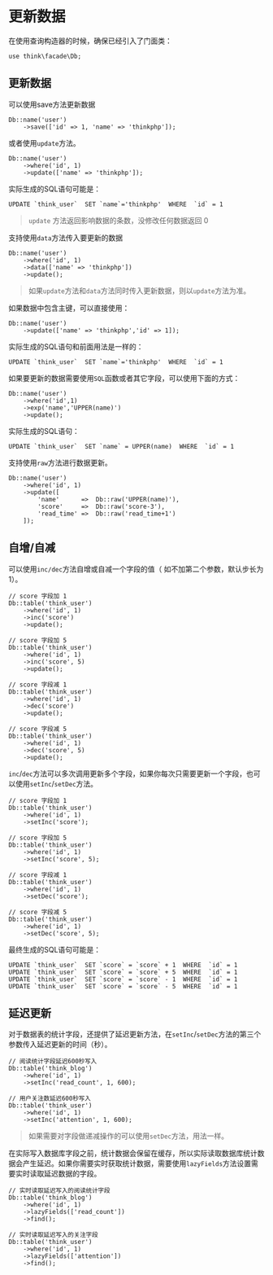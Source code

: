 # 更新数据

在使用查询构造器的时候，确保已经引入了门面类：

```
use think\facade\Db;
```

## 更新数据

可以使用save方法更新数据

```
Db::name('user')
    ->save(['id' => 1, 'name' => 'thinkphp']);
```

或者使用`update`方法。

```
Db::name('user')
    ->where('id', 1)
    ->update(['name' => 'thinkphp']);
```

实际生成的SQL语句可能是：

```
UPDATE `think_user`  SET `name`='thinkphp'  WHERE  `id` = 1
```

> `update` 方法返回影响数据的条数，没修改任何数据返回 0

支持使用`data`方法传入要更新的数据

```
Db::name('user')
    ->where('id', 1)
    ->data(['name' => 'thinkphp'])
    ->update();
```

> 如果`update`方法和`data`方法同时传入更新数据，则以`update`方法为准。

如果数据中包含主键，可以直接使用：

```
Db::name('user')
    ->update(['name' => 'thinkphp','id' => 1]);
```

实际生成的SQL语句和前面用法是一样的：

```
UPDATE `think_user`  SET `name`='thinkphp'  WHERE  `id` = 1
```

如果要更新的数据需要使用`SQL`函数或者其它字段，可以使用下面的方式：

```
Db::name('user')
    ->where('id',1)
    ->exp('name','UPPER(name)')
    ->update();
```

实际生成的SQL语句：

```
UPDATE `think_user`  SET `name` = UPPER(name)  WHERE  `id` = 1
```

支持使用`raw`方法进行数据更新。

```
Db::name('user')
    ->where('id', 1)
    ->update([
        'name'		=>	Db::raw('UPPER(name)'),
        'score'		=>	Db::raw('score-3'),
        'read_time'	=>	Db::raw('read_time+1')
    ]);
```

## 自增/自减

可以使用`inc/dec`方法自增或自减一个字段的值（ 如不加第二个参数，默认步长为1）。

```
// score 字段加 1
Db::table('think_user')
    ->where('id', 1)
    ->inc('score')
    ->update();

// score 字段加 5
Db::table('think_user')
    ->where('id', 1)
    ->inc('score', 5)
    ->update();

// score 字段减 1
Db::table('think_user')
    ->where('id', 1)
    ->dec('score')
    ->update();

// score 字段减 5
Db::table('think_user')
    ->where('id', 1)
    ->dec('score', 5)
    ->update();
```

`inc`/`dec`方法可以多次调用更新多个字段，如果你每次只需要更新一个字段，也可以使用`setInc`/`setDec`方法。

```
// score 字段加 1
Db::table('think_user')
    ->where('id', 1)
    ->setInc('score');

// score 字段加 5
Db::table('think_user')
    ->where('id', 1)
    ->setInc('score', 5);

// score 字段减 1
Db::table('think_user')
    ->where('id', 1)
    ->setDec('score');

// score 字段减 5
Db::table('think_user')
    ->where('id', 1)
    ->setDec('score', 5);
```

最终生成的SQL语句可能是：

```
UPDATE `think_user`  SET `score` = `score` + 1  WHERE  `id` = 1 
UPDATE `think_user`  SET `score` = `score` + 5  WHERE  `id` = 1
UPDATE `think_user`  SET `score` = `score` - 1  WHERE  `id` = 1
UPDATE `think_user`  SET `score` = `score` - 5  WHERE  `id` = 1
```

## 延迟更新

对于数据表的统计字段，还提供了延迟更新方法，在`setInc`/`setDec`方法的第三个参数传入延迟更新的时间（秒）。

```
// 阅读统计字段延迟600秒写入
Db::table('think_blog')
    ->where('id', 1)
    ->setInc('read_count', 1, 600);

// 用户关注数延迟600秒写入
Db::table('think_user')
    ->where('id', 1)
    ->setInc('attention', 1, 600);
```

> 如果需要对字段做递减操作的可以使用`setDec`方法，用法一样。

在实际写入数据库字段之前，统计数据会保留在缓存，所以实际读取数据库统计数据会产生延迟。如果你需要实时获取统计数据，需要使用`lazyFields`方法设置需要实时读取延迟数据的字段。

```
// 实时读取延迟写入的阅读统计字段
Db::table('think_blog')
    ->where('id', 1)
    ->lazyFields(['read_count'])
    ->find();

// 实时读取延迟写入的关注字段
Db::table('think_user')
    ->where('id', 1)
    ->lazyFields(['attention'])
    ->find();
```